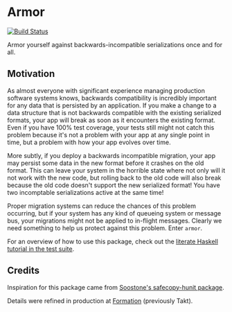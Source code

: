 # Armor

[![Build Status](https://travis-ci.org/mightybyte/armor.svg?branch=master)](https://travis-ci.org/mightybyte/armor)

Armor yourself against backwards-incompatible serializations once and for all.

## Motivation

As almost everyone with significant experience managing production software
systems knows, backwards compatibility is incredibly important for any data that
is persisted by an application. If you make a change to a data structure that is
not backwards compatible with the existing serialized formats, your app will
break as soon as it encounters the existing format. Even if you have 100% test
coverage, your tests still might not catch this problem because it's not a
problem with your app at any single point in time, but a problem with how your
app evolves over time.

More subtly, if you deploy a backwards incompatible migration, your app may
persist some data in the new format before it crashes on the old format. This
can leave your system in the horrible state where not only will it not work with
the new code, but rolling back to the old code will also break because the old
code doesn't support the new serialized format! You have two incomptable
serializations active at the same time!

Proper migration systems can reduce the chances of this problem occurring, but
if your system has any kind of queueing system or message bus, your migrations
might not be applied to in-flight messages. Clearly we need something to help us
protect against this problem.  Enter `armor`.

For an overview of how to use this package, check out the [literate Haskell
tutorial in the test suite](test/AppA.lhs).

## Credits

Inspiration for this package came from [Soostone's safecopy-hunit package](https://github.com/Soostone/safecopy-hunit).

Details were refined in production at [Formation](http://formation.ai/)
(previously Takt).
